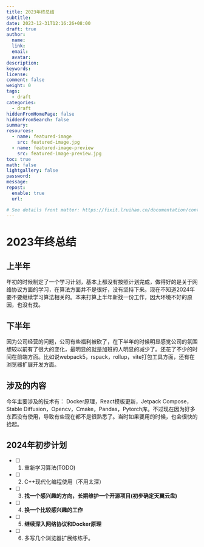 ```yaml
---
title: 2023年终总结
subtitle:
date: 2023-12-31T12:16:26+08:00
draft: true
author:
  name:
  link:
  email:
  avatar:
description:
keywords:
license:
comment: false
weight: 0
tags:
  - draft
categories:
  - draft
hiddenFromHomePage: false
hiddenFromSearch: false
summary:
resources:
  - name: featured-image
    src: featured-image.jpg
  - name: featured-image-preview
    src: featured-image-preview.jpg
toc: true
math: false
lightgallery: false
password:
message:
repost:
  enable: true
  url:

# See details front matter: https://fixit.lruihao.cn/documentation/content/#front-matter
---
```


<!--more-->
# 2023年终总结

## 上半年
  年初的时候制定了一个学习计划，基本上都没有按照计划完成，做得好的是关于网络协议方面的学习，在算法方面并不是很好，没有坚持下来。现在不知道2024年要不要继续学习算法相关的。本来打算上半年新找一份工作，因大环境不好的原因，也没有找。

## 下半年
  因为公司经营的问题，公司有些福利被砍了，在下半年的时候明显感觉公司的氛围想较以前有了很大的变化，最明显的就是加班的人明显的减少了。还花了不少的时间在前端方面。比如说webpack5，rspack，rollup，vite打包工具方面，还有在浏览器扩展开发方面。

## 涉及的内容
  今年主要涉及的技术有： Docker原理，React模板更新，Jetpack Compose，Stable Diffusion，Opencv，Cmake，Pandas，Pytorch库。不过现在因为好多东西没有使用，导致有些现在都不是很熟悉了。当时如果要用的时候，也会很快的拾起。

## 2024年初步计划

- [ ] 1. 重新学习算法(TODO)
- [ ] 2. C++现代化编程使用（不用太深）
- [ ] 3. **找一个感兴趣的方向，长期维护一个开源项目(初步确定天翼云盘)**
- [ ] 4. **换一个比较感兴趣的工作**
- [ ] 5. **继续深入网络协议和Docker原理**
- [ ] 6. 多写几个浏览器扩展练练手。